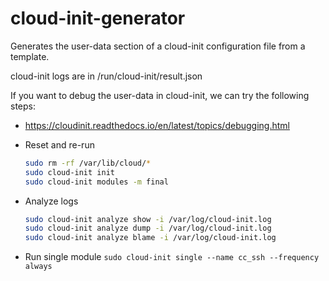 # cloud-init-generator

Generates the user-data section of a cloud-init configuration file from a template.

cloud-init logs are in /run/cloud-init/result.json

If you want to debug the user-data in cloud-init, we can try the following steps:

- https://cloudinit.readthedocs.io/en/latest/topics/debugging.html

- Reset and re-run
  ```bash
  sudo rm -rf /var/lib/cloud/*
  sudo cloud-init init
  sudo cloud-init modules -m final
  ```

- Analyze logs
  ```bash
  sudo cloud-init analyze show -i /var/log/cloud-init.log
  sudo cloud-init analyze dump -i /var/log/cloud-init.log
  sudo cloud-init analyze blame -i /var/log/cloud-init.log
  ```

- Run single module
  `sudo cloud-init single --name cc_ssh --frequency always`
